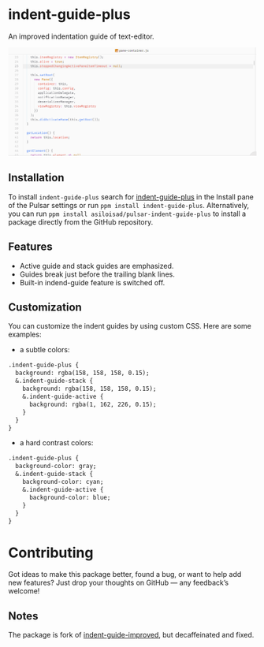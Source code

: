 # indent-guide-plus

An improved indentation guide of text-editor.

![demo](https://github.com/asiloisad/pulsar-indent-guide-plus/blob/master/assets/demo.gif?raw=true)

## Installation

To install `indent-guide-plus` search for [indent-guide-plus](https://web.pulsar-edit.dev/packages/indent-guide-plus) in the Install pane of the Pulsar settings or run `ppm install indent-guide-plus`. Alternatively, you can run `ppm install asiloisad/pulsar-indent-guide-plus` to install a package directly from the GitHub repository.

## Features

- Active guide and stack guides are emphasized.
- Guides break just before the trailing blank lines.
- Built-in indend-guide feature is switched off.

## Customization

You can customize the indent guides by using custom CSS. Here are some examples:

- a subtle colors:

```less
.indent-guide-plus {
  background: rgba(158, 158, 158, 0.15);
  &.indent-guide-stack {
    background: rgba(158, 158, 158, 0.15);
    &.indent-guide-active {
      background: rgba(1, 162, 226, 0.15);
    }
  }
}
```

- a hard contrast colors:

```less
.indent-guide-plus {
  background-color: gray;
  &.indent-guide-stack {
    background-color: cyan;
    &.indent-guide-active {
      background-color: blue;
    }
  }
}
```

# Contributing

Got ideas to make this package better, found a bug, or want to help add new features? Just drop your thoughts on GitHub — any feedback’s welcome!

## Notes

The package is fork of [indent-guide-improved](https://github.com/harai/indent-guide-improved), but decaffeinated and fixed.

